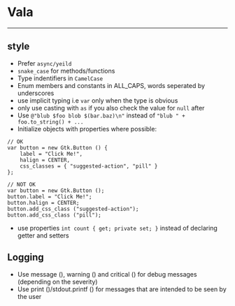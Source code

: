 # Vala
___

## style
- Prefer ``async/yeild``
- ``snake_case`` for methods/functions
- Type indentifiers in ``CamelCase``
- Enum members and constants in ALL_CAPS, words seperated by underscores
- use implicit typing i.e ``var`` only when the type is obvious
- only use casting with ``as`` if you also check the value for ``null`` after
- Use ``@"blub $foo blob $(bar.baz)\n"`` instead of ``"blub " + foo.to_string() + ...``
- Initialize objects with properties where possible: 
```
// OK
var button = new Gtk.Button () {
    label = "Click Me!",
    halign = CENTER,
    css_classes = { "suggested-action", "pill" }
};

// NOT OK
var button = new Gtk.Button ();
button.label = "Click Me!";
button.halign = CENTER;
button.add_css_class ("suggested-action");
button.add_css_class ("pill");
```
- use properties ``int count { get; private set; }`` instead of declaring getter and setters

## Logging 
- Use message (), warning () and critical () for debug messages (depending on the severity)
- Use print ()/stdout.printf () for messages that are intended to be seen by the user



